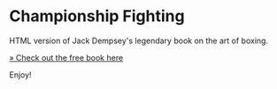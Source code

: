 # Championship Fighting

HTML version of Jack Dempsey's legendary book on the art of boxing.

[&raquo; Check out the free book here](https://dempsey.eldoy.com)

Enjoy!
